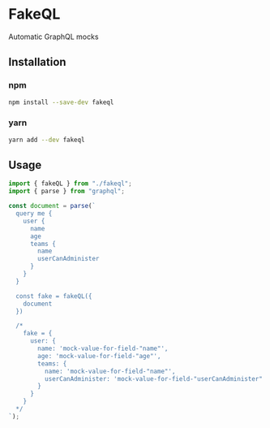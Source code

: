 # FakeQL

Automatic GraphQL mocks

## Installation

### npm

```sh
npm install --save-dev fakeql
```

### yarn

```sh
yarn add --dev fakeql
```

## Usage

```javascript
import { fakeQL } from "./fakeql";
import { parse } from "graphql";

const document = parse(`
  query me {
    user {
      name
      age
      teams {
        name
        userCanAdminister
      }
    }
  }

  const fake = fakeQL({
    document
  })

  /*
    fake = {
      user: {
        name: 'mock-value-for-field-"name"',
        age: 'mock-value-for-field-"age"',
        teams: {
          name: 'mock-value-for-field-"name"',
          userCanAdminister: 'mock-value-for-field-"userCanAdminister"'
        }
      }
    }
  */
`);
```
